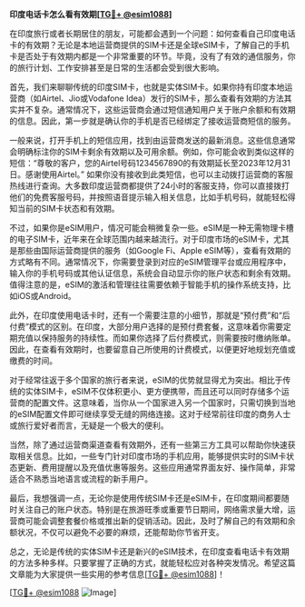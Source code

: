 **印度电话卡怎么看有效期[[TG💪+ @esim1088](https://t.me/s/esim1088)]**

在印度旅行或者长期居住的朋友，可能都会遇到一个问题：如何查看自己印度电话卡的有效期？无论是本地运营商提供的SIM卡还是全球eSIM卡，了解自己的手机卡是否处于有效期内都是一个非常重要的环节。毕竟，没有了有效的通信服务，你的旅行计划、工作安排甚至是日常的生活都会受到很大影响。

首先，我们来聊聊传统的印度SIM卡，也就是实体SIM卡。如果你持有印度本地运营商（如Airtel、Jio或Vodafone Idea）发行的SIM卡，那么查看有效期的方法其实并不复杂。通常情况下，这些运营商会通过短信通知用户关于账户余额和有效期的信息。因此，第一步就是确认你的手机是否已经绑定了接收运营商短信的服务。

一般来说，打开手机上的短信应用，找到由运营商发送的最新消息。这些信息通常会明确标注你的SIM卡剩余有效期以及可用余额。例如，你可能会收到类似这样的短信：“尊敬的客户，您的Airtel号码1234567890的有效期延长至2023年12月31日。感谢使用Airtel。” 如果你没有接收到此类短信，也可以主动拨打运营商的客服热线进行查询。大多数印度运营商都提供了24小时的客服支持，你可以直接拨打他们的免费客服号码，并按照语音提示输入相关信息，比如手机号码，就能轻松得知当前的SIM卡状态和有效期。

不过，如果你是eSIM用户，情况可能会稍微复杂一些。eSIM是一种无需物理卡槽的电子SIM卡，近年来在全球范围内越来越流行。对于印度市场的eSIM卡，尤其是那些由国际运营商提供的服务（如Google Fi、Apple eSIM等），查看有效期的方式略有不同。通常情况下，你需要登录到对应的eSIM管理平台或应用程序中，输入你的手机号码或其他认证信息，系统会自动显示你的账户状态和剩余有效期。值得注意的是，eSIM的激活和管理往往需要依赖于智能手机的操作系统支持，比如iOS或Android。

此外，在印度使用电话卡时，还有一个需要注意的小细节，那就是“预付费”和“后付费”模式的区别。在印度，大部分用户选择的是预付费套餐，这意味着你需要定期充值以保持服务的持续性。而如果你选择了后付费模式，则需要按时缴纳账单。因此，在查看有效期时，也要留意自己所使用的计费模式，以便更好地规划充值或缴费的时间。

对于经常往返于多个国家的旅行者来说，eSIM的优势就显得尤为突出。相比于传统的实体SIM卡，eSIM不仅体积更小、更方便携带，而且还可以同时存储多个运营商的配置文件。这意味着，当你从一个国家进入另一个国家时，只需切换到当地的eSIM配置文件即可继续享受无缝的网络连接。这对于经常前往印度的商务人士或旅行爱好者而言，无疑是一个极大的便利。

当然，除了通过运营商渠道查看有效期外，还有一些第三方工具可以帮助你快速获取相关信息。比如，一些专门针对印度市场的手机应用，能够提供实时的SIM卡状态更新、费用提醒以及充值优惠等服务。这些应用通常界面友好、操作简单，非常适合不熟悉当地语言或流程的新手用户。

最后，我想强调一点，无论你是使用传统SIM卡还是eSIM卡，在印度期间都要随时关注自己的账户状态。特别是在旅游旺季或重要节日期间，网络需求量大增，运营商可能会调整套餐价格或推出新的促销活动。因此，及时了解自己的有效期和余额状况，不仅可以避免不必要的麻烦，还能帮助你节省开支。

总之，无论是传统的实体SIM卡还是新兴的eSIM技术，在印度查看电话卡有效期的方法多种多样。只要掌握了正确的方式，就能轻松应对各种突发情况。希望这篇文章能为大家提供一些实用的参考信息[[TG💪+ @esim1088](https://t.me/s/esim1088)]！

[[TG💪+ @esim1088](https://t.me/s/esim1088) ![Image](https://i.postimg.cc/4NQfJmqS/Snipaste-2025-05-13-00-14-12.png)]
